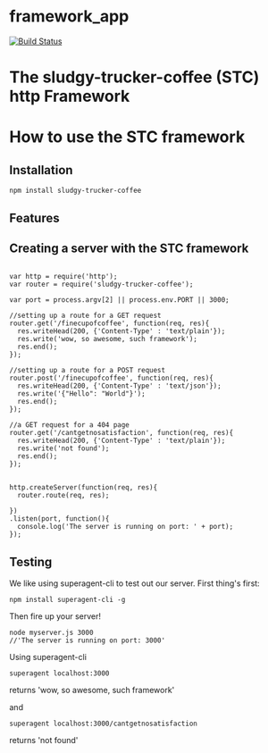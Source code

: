 # framework_app

[![Build Status](https://travis-ci.org/timcmiller/framework_app.svg)](https://travis-ci.org/timcmiller/framework_app)

<h1>The sludgy-trucker-coffee (STC) http Framework</h1>

How to use the STC framework
=====================
Installation
-------------
```npm install sludgy-trucker-coffee```

Features
-----------


Creating a server with the STC framework
--------------------
```

var http = require('http');
var router = require('sludgy-trucker-coffee');

var port = process.argv[2] || process.env.PORT || 3000;

//setting up a route for a GET request
router.get('/finecupofcoffee', function(req, res){
  res.writeHead(200, {'Content-Type' : 'text/plain'});
  res.write('wow, so awesome, such framework');
  res.end();
});

//setting up a route for a POST request
router.post('/finecupofcoffee', function(req, res){
  res.writeHead(200, {'Content-Type' : 'text/json'});
  res.write('{"Hello": "World"}');
  res.end();
});

//a GET request for a 404 page
router.get('/cantgetnosatisfaction', function(req, res){
  res.writeHead(200, {'Content-Type' : 'text/plain'});
  res.write('not found');
  res.end();
});


http.createServer(function(req, res){
  router.route(req, res);

})
.listen(port, function(){
  console.log('The server is running on port: ' + port);
});

```

Testing
-------
We like using superagent-cli to test out our server. First thing's first:
```
npm install superagent-cli -g
```
Then fire up your server!
```
node myserver.js 3000
//'The server is running on port: 3000'
```

Using superagent-cli
```
superagent localhost:3000
```
returns 'wow, so awesome, such framework'

and
```
superagent localhost:3000/cantgetnosatisfaction
```
returns 'not found'
